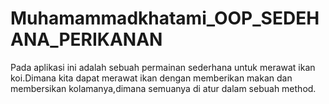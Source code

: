 # Muhamammadkhatami_OOP_SEDEHANA_PERIKANAN
Pada aplikasi ini adalah sebuah permainan sederhana untuk merawat ikan koi.Dimana 
kita dapat merawat ikan dengan memberikan makan dan membersikan 
kolamanya,dimana semuanya di atur dalam sebuah method.  
